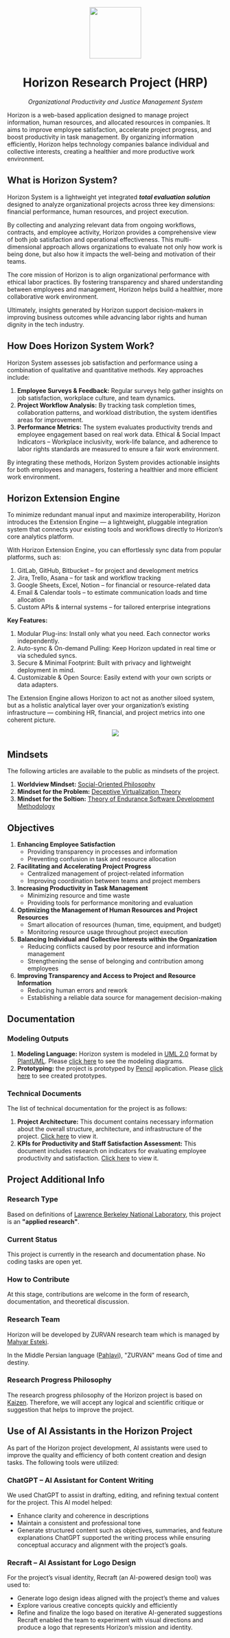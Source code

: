 <div align="center">
<img src="https://raw.githubusercontent.com/mahyaresteki/Horizon/master/logo.png" width="120" height="120" style="margin-left:auto; margin-right:auto">

<h1>Horizon Research Project (HRP)</h1>
<p style="font-style: italic;">Organizational Productivity and Justice Management System</p>
</div>
Horizon is a web-based application designed to manage project information, human resources, and allocated resources in companies. It aims to improve employee satisfaction, accelerate project progress, and boost productivity in task management. By organizing information efficiently, Horizon helps technology companies balance individual and collective interests, creating a healthier and more productive work environment.

## What is Horizon System?
Horizon System is a lightweight yet integrated _**total evaluation solution**_ designed to analyze organizational projects across three key dimensions: financial performance, human resources, and project execution.

By collecting and analyzing relevant data from ongoing workflows, contracts, and employee activity, Horizon provides a comprehensive view of both job satisfaction and operational effectiveness. This multi-dimensional approach allows organizations to evaluate not only how work is being done, but also how it impacts the well-being and motivation of their teams.

The core mission of Horizon is to align organizational performance with ethical labor practices. By fostering transparency and shared understanding between employees and management, Horizon helps build a healthier, more collaborative work environment.

Ultimately, insights generated by Horizon support decision-makers in improving business outcomes while advancing labor rights and human dignity in the tech industry.

## How Does Horizon System Work?
Horizon System assesses job satisfaction and performance using a combination of qualitative and quantitative methods. Key approaches include:

1. **Employee Surveys & Feedback:** Regular surveys help gather insights on job satisfaction, workplace culture, and team dynamics.
2. **Project Workflow Analysis:** By tracking task completion times, collaboration patterns, and workload distribution, the system identifies areas for improvement.
3. **Performance Metrics:** The system evaluates productivity trends and employee engagement based on real work data.
Ethical & Social Impact Indicators – Workplace inclusivity, work-life balance, and adherence to labor rights standards are measured to ensure a fair work environment.

By integrating these methods, Horizon System provides actionable insights for both employees and managers, fostering a healthier and more efficient work environment.

## Horizon Extension Engine
To minimize redundant manual input and maximize interoperability, Horizon introduces the Extension Engine — a lightweight, pluggable integration system that connects your existing tools and workflows directly to Horizon’s core analytics platform.

With Horizon Extension Engine, you can effortlessly sync data from popular platforms, such as:

1. GitLab, GitHub, Bitbucket – for project and development metrics
2. Jira, Trello, Asana – for task and workflow tracking
3. Google Sheets, Excel, Notion – for financial or resource-related data
4. Email & Calendar tools – to estimate communication loads and time allocation
5. Custom APIs & internal systems – for tailored enterprise integrations

**Key Features:**
1. Modular Plug-ins: Install only what you need. Each connector works independently.
2. Auto-sync & On-demand Pulling: Keep Horizon updated in real time or via scheduled syncs.
3. Secure & Minimal Footprint: Built with privacy and lightweight deployment in mind.
4. Customizable & Open Source: Easily extend with your own scripts or data adapters.

The Extension Engine allows Horizon to act not as another siloed system, but as a holistic analytical layer over your organization’s existing infrastructure — combining HR, financial, and project metrics into one coherent picture.

<div align="center">
<img src="https://raw.githubusercontent.com/mahyaresteki/Horizon/refs/heads/master/3-HorizonModeling/HorizonUml/out/Architecture/ProjectSchemaDiagram.png" style="margin-left:auto; margin-right:auto">
</div>

## Mindsets
The following articles are available to the public as mindsets of the project.
1. **Worldview Mindset:** [Social-Oriented Philosophy](https://github.com/mahyaresteki/Horizon/blob/master/1-Theories/Social_Oriented_Philosophy.pdf)
2. **Mindset for the Problem:** [Deceptive Virtualization Theory](https://github.com/mahyaresteki/Horizon/blob/master/1-Theories/Deceptive_Virtualization_Theory.pdf)
3. **Mindset for the Soltion:** [Theory of Endurance Software Development Methodology](https://github.com/mahyaresteki/Horizon/blob/master/1-Theories/Theory_of_Endurance_Software_Development_Methodology.pdf)

## Objectives
1. **Enhancing Employee Satisfaction**
	* Providing transparency in processes and information	
	* Preventing confusion in task and resource allocation
2. **Facilitating and Accelerating Project Progress**
	* Centralized management of project-related information
	* Improving coordination between teams and project members
3. **Increasing Productivity in Task Management**
	* Minimizing resource and time waste
	* Providing tools for performance monitoring and evaluation
4. **Optimizing the Management of Human Resources and Project Resources**
	* Smart allocation of resources (human, time, equipment, and budget)
	* Monitoring resource usage throughout project execution
5. **Balancing Individual and Collective Interests within the Organization**
	* Reducing conflicts caused by poor resource and information management
	* Strengthening the sense of belonging and contribution among employees
6. **Improving Transparency and Access to Project and Resource Information**
	* Reducing human errors and rework
	* Establishing a reliable data source for management decision-making

## Documentation

### Modeling Outputs
1. **Modeling Language:** Horizon system is modeled in [UML 2.0](https://en.wikipedia.org/wiki/Unified_Modeling_Language) format by [PlantUML](https://plantuml.com/). Please [click here](https://github.com/mahyaresteki/Horizon/tree/master/3-HorizonModeling/HorizonUml/out) to see the modeling diagrams.
2. **Prototyping:** the project is prototyped by [Pencil](https://pencil.evolus.vn/) application. Please [click here](https://github.com/mahyaresteki/Horizon/tree/master/3-HorizonModeling/HorizonUiSketch) to see created prototypes.

### Technical Documents
The list of technical documentation for the project is as follows:
1. **Project Architecture:** This document contains necessary information about the overall structure, architecture, and infrastructure of the project. [Click here](https://github.com/mahyaresteki/Horizon/blob/master/2-TechnicalDocuments/Project_Achitecture.pdf) to view it.
2. **KPIs for Productivity and Staff Satisfaction Assessment:** This document includes research on indicators for evaluating employee productivity and satisfaction. [Click here](https://github.com/mahyaresteki/Horizon/blob/master/2-TechnicalDocuments/KPIs_for_Productivity_and_Staff_Satisfaction_Assessment.pdf) to view it.

## Project Additional Info

### Research Type
Based on definitions of [Lawrence Berkeley	National	Laboratory](https://www.sjsu.edu/people/fred.prochaska/courses/ScWk170/s0/Basic-vs.-Applied-Research.pdf), this project is an **"applied research"**.

### Current Status
This project is currently in the research and documentation phase. No coding tasks are open yet.

### How to Contribute
At this stage, contributions are welcome in the form of research, documentation, and theoretical discussion.

### Research Team
Horizon will be developed by ZURVAN research team which is managed by [Mahyar Esteki](https://www.linkedin.com/in/mahyaresteki/).

In the Middle Persian language ([Pahlavi](https://en.wikipedia.org/wiki/Middle_Persian)), "ZURVAN" means God of time and destiny.

### Research Progress Philosophy
The research progress philosophy of the Horizon project is based on [Kaizen](https://en.wikipedia.org/wiki/Kaizen). Therefore, we will accept any logical and scientific critique or suggestion that helps to improve the project.

## Use of AI Assistants in the Horizon Project
As part of the Horizon project development, AI assistants were used to improve the quality and efficiency of both content creation and design tasks. The following tools were utilized:

### ChatGPT – AI Assistant for Content Writing
We used ChatGPT to assist in drafting, editing, and refining textual content for the project. This AI model helped:
* Enhance clarity and coherence in descriptions
* Maintain a consistent and professional tone
* Generate structured content such as objectives, summaries, and feature explanations
ChatGPT supported the writing process while ensuring conceptual accuracy and alignment with the project’s goals.

### Recraft – AI Assistant for Logo Design
For the project’s visual identity, Recraft (an AI-powered design tool) was used to:
* Generate logo design ideas aligned with the project’s theme and values
* Explore various creative concepts quickly and efficiently
* Refine and finalize the logo based on iterative AI-generated suggestions
Recraft enabled the team to experiment with visual directions and produce a logo that represents Horizon’s mission and identity.


